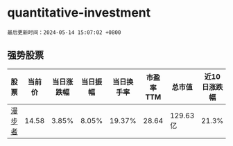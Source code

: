 # quantitative-investment

`最后更新时间：2024-05-14 15:07:02 +0800`

## 强势股票

|股票|当前价|当日涨跌幅|当日振幅|当日换手率|市盈率TTM|总市值|近10日涨跌幅|
|----|----|----|----|----|----|----|----|
|[漫步者](https://xueqiu.com/S/SZ002351)|14.58|3.85%|8.05%|19.37%|28.64|129.63亿|21.3%|
